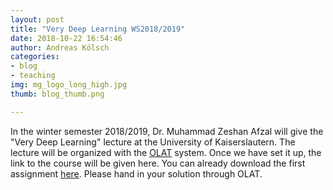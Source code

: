 ```yaml
---
layout: post
title: "Very Deep Learning WS2018/2019"
date: 2018-10-22 16:54:46
author: Andreas Kölsch
categories:
- blog
- teaching
img: mg_logo_long_high.jpg
thumb: blog_thumb.png

---
```


In the winter semester 2018/2019, Dr. Muhammad Zeshan Afzal will give the "Very Deep Learning" lecture at the University of Kaiserslautern.
The lecture will be organized with the [OLAT](http://olat.vcrp.de) system. Once  we have set it up, the link to the course will be given here.
You can already download the first assignment [here](https://github.com/mindgarage/mindgarage.github.io/raw/master/exercise_1.zip). Please hand in your solution through OLAT.
